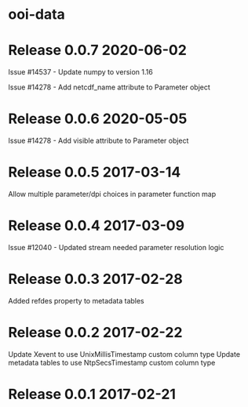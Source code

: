 # ooi-data

# Release 0.0.7 2020-06-02

Issue #14537 - Update numpy to version 1.16

Issue #14278 - Add netcdf_name attribute to Parameter object

# Release 0.0.6 2020-05-05

Issue #14278 - Add visible attribute to Parameter object

# Release 0.0.5 2017-03-14

Allow multiple parameter/dpi choices in parameter function map

# Release 0.0.4 2017-03-09

Issue #12040 - Updated stream needed parameter resolution logic

# Release 0.0.3 2017-02-28

Added refdes property to metadata tables
    
# Release 0.0.2 2017-02-22

Update Xevent to use UnixMillisTimestamp custom column type
Update metadata tables to use NtpSecsTimestamp custom column type

# Release 0.0.1 2017-02-21
